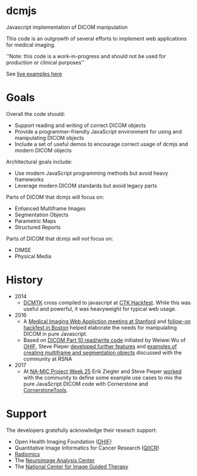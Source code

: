 # dcmjs
Javascript implementation of DICOM manipulation

This code is an outgrowth of several efforts to implement web applications for medical imaging.

''Note: this code is a work-in-progress and should not be used for production or clinical purposes''

See [live examples here](https://pieper.github.io/dcmjs/examples/)

# Goals

Overall the code should:
* Support reading and writing of correct DICOM objects
* Provide a programmer-friendly JavaScript environment for using and manipulating DICOM objects
* Include a set of useful demos to encourage correct usage of dcmjs and modern DICOM objects

Architectural goals include:
* Use modern JavaScript programming methods but avoid heavy frameworks
* Leverage modern DICOM standards but avoid legacy parts

Parts of DICOM that dcmjs will focus on:
* Enhanced Multiframe Images
* Segmentation Objects
* Parametric Maps
* Structured Reports

Parts of DICOM that dcmjs *will not* focus on:
* DIMSE
* Physical Media

# History
* 2014
  * [DCMTK](dcmtk.org) cross compiled to javascript at [CTK Hackfest](http://www.commontk.org/index.php/CTK-Hackfest-May-2014).
While this was useful and powerful, it was heavyweight for typical web usage.
* 2016
  * A [Medical Imaging Web Appliction meeting at Stanford](http://qiicr.org/web/outreach/Medical-Imaging-Web-Apps/) and
[follow-on hackfest in Boston](http://qiicr.org/web/outreach/MIWS-hackfest/) helped elaborate the needs for manipulating DICOM in pure Javascript.
  * Based on [DICOM Part 10 read/write code](https://github.com/OHIF/dicom-dimse) initiated by Weiwei Wu of [OHIF](http://ohif.org), Steve Pieper [developed further features](https://github.com/pieper/sites/tree/gh-pages/dcmio) and 
[examples of creating multiframe and segmentation objects](https://github.com/pieper/sites/tree/gh-pages/DICOMzero) discussed with
the community at RSNA
* 2017
  * At [NA-MIC Project Week 25](https://na-mic.org/wiki/Project_Week_25) Erik Ziegler and Steve Pieper [worked](https://na-mic.org/wiki/Project_Week_25/DICOM_Segmentation_Support_for_Cornerstone_and_OHIF_Viewer)
 with the community to define some example use cases to mix the pure JavaScript DICOM code with Cornerstone and [CornerstoneTools](https://github.com/chafey/cornerstoneTools).
 
 # Support
 The developers gratefully acknowledge their reseach support:
 * Open Health Imaging Foundation ([OHIF](http://ohif.org))
 * Quantitative Image Informatics for Cancer Research ([QIICR](http://qiicr.org))
 * [Radiomics](http://radiomics.io)
 * The [Neuroimage Analysis Center](http://nac.spl.harvard.edu)
 * The [National Center for Image Guided Therapy](http://ncigt.org)
